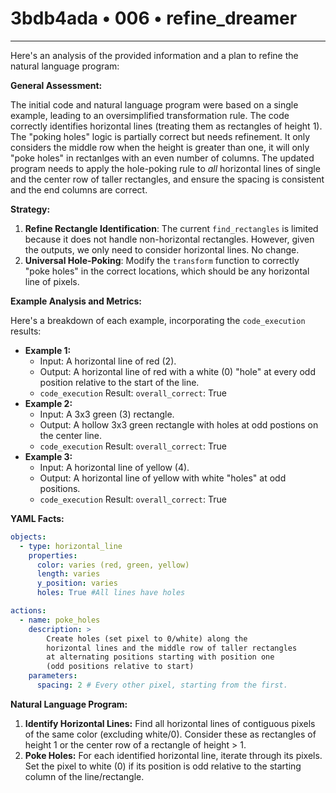 # 3bdb4ada • 006 • refine_dreamer

---
Here's an analysis of the provided information and a plan to refine the natural language program:

**General Assessment:**

The initial code and natural language program were based on a single example, leading to an oversimplified transformation rule. The code correctly identifies horizontal lines (treating them as rectangles of height 1). The "poking holes" logic is partially correct but needs refinement. It only considers the middle row when the height is greater than one, it will only "poke holes" in rectanlges with an even number of columns. The updated program needs to apply the hole-poking rule to *all* horizontal lines of single and the center row of taller rectangles, and ensure the spacing is consistent and the end columns are correct.

**Strategy:**

1.  **Refine Rectangle Identification**: The current `find_rectangles` is limited because it does not handle non-horizontal rectangles. However, given the outputs, we only need to consider horizontal lines. No change.
2.  **Universal Hole-Poking**: Modify the `transform` function to correctly "poke holes" in the correct locations, which should be any horizontal line of pixels.

**Example Analysis and Metrics:**

Here's a breakdown of each example, incorporating the `code_execution` results:

*   **Example 1:**
    *   Input: A horizontal line of red (2).
    *   Output: A horizontal line of red with a white (0) "hole" at every odd position relative to the start of the line.
    *   `code_execution` Result: `overall_correct`: True
*   **Example 2:**
    *   Input: A 3x3 green (3) rectangle.
    *   Output: A hollow 3x3 green rectangle with holes at odd postions on the center line.
    *   `code_execution` Result: `overall_correct`: True
*   **Example 3:**
    *   Input: A horizontal line of yellow (4).
    *   Output: A horizontal line of yellow with white "holes" at odd positions.
    *   `code_execution` Result: `overall_correct`: True

**YAML Facts:**

```yaml
objects:
  - type: horizontal_line
    properties:
      color: varies (red, green, yellow)
      length: varies
      y_position: varies
      holes: True #All lines have holes

actions:
  - name: poke_holes
    description: >
        Create holes (set pixel to 0/white) along the
        horizontal lines and the middle row of taller rectangles
        at alternating positions starting with position one
        (odd positions relative to start)
    parameters:
      spacing: 2 # Every other pixel, starting from the first.
```

**Natural Language Program:**

1.  **Identify Horizontal Lines:** Find all horizontal lines of contiguous pixels of the same color (excluding white/0). Consider these as rectangles of height 1 or the center row of a rectangle of height > 1.
2.  **Poke Holes:** For each identified horizontal line, iterate through its pixels. Set the pixel to white (0) if its position is odd relative to the starting column of the line/rectangle.


